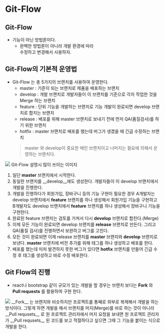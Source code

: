 # Git-Flow
## Git-Flow
- 기능이 아닌 방법론이다.
    - 완벽한 방법론이 아니라 개발 환경에 따라  
    수정하고 변경해서 사용하자.

## Git-Flow의 기본적 운영법
- Git-Flow 는 총 5가지의 브랜치를 사용하여 운영한다.
    - master : 기준이 되는 브랜치로 제품을 배포하는 브랜치
    - develop :  개발 브랜치로 개발자들이 이 브랜치를 기준으로 각자 작업한 것을 Merge 하는 브랜치
    - feature : 단위 기능을 개발하는 브랜치로 기능 개발이 완료되면 develop 브랜치로 합치는 브랜치
    - release : 배포를 위해 master 브랜치로 보내기 전에 먼저 QA(품질검사)를 하기 위한 브랜치
    - hotfix : master 브랜치로 배포를 했는데 버그가 생겼을 때 긴급 수정하는 브랜치
    > master 와 develop이 중요한 매인 브랜치이고 나머지는 필요에 의해서 운영하는 브랜치다.

<img src="https://t1.daumcdn.net/cfile/tistory/99CD994C5E69CCF223">
Git-Flow 설명시 많이 쓰이는 이미지

1. 일단 __master__ 브랜치에서 시작한다.
2. 동일한 브랜치를 __develop__에도 생성한다. 개발자들이 이 develop 브랜치에서 개발을 진행한다.
3. 개발을 진행하다가 회원가입, 장바구니 등의 기능 구현이 필요한 경우 A개발자는 develop 브랜치에서 __feature__ 브랜치를 하나 생성해서 회원가입 기능을 구현하고 B개발자도 develop 브랜치에서 __feature__ 브랜치를 하나 생성해서 장바구니 기능을 구현한다.
4. 완료된 feature 브랜치는 검토를 거쳐서 다시 __develop__ 브랜치로 합친다.(Merge)
5. 이제 모든 기능이 완료되면 develop 브랜치를 __release__ 브랜치로 만든다. 그리고 QA(품질 검사)를 진행하면서 보완하고 버그를 고친다.
6. 모든 것이 완료되면 이제 release 브랜치를 __master__ 브랜치와 __develop__ 브랜치로 보낸다. __master__ 브랜치에 버전 추가를 위해 태그를 하나 생성하고 배포를 한다.
7. 배포를 했는데 미처 발견하지 못한 버그가 있다면 __hotfix__ 브랜치를 만들어 긴급 수정 후 태그를 생성하고 바로 수정 배포한다.

## Git Flow의 진행
- react나 bootstrap 같이 규모가 있는 개발을 할 경우는 브랜치 보다는 __Fork__ 와 __Pull requests__ 를 활용하여 구현 한다.
<img src="https://t1.daumcdn.net/cfile/tistory/99E9D24E5E69CCF224">
__Fork__ 는 브랜치와 비슷하지만 프로젝트를 통째로 외부로 복제해서 개발을 하는 방식이다. 그렇게 하면 개발을 해서 브랜치를 머지(Merge)를 바로 하는 것이 아니라 __Pull requsets__ 로 원 프로젝트 관리자에서 머지 요청을 보내면 원 프로젝트 관리자가 __Pull requsets__ 된 코드를 보고 적절하다고 싶으면 그때 그 기능을 붙이는 식으로 개발을 한다.
